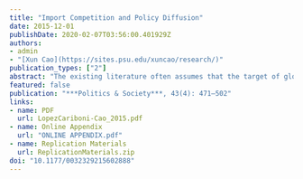 ```yaml
---
title: "Import Competition and Policy Diffusion"
date: 2015-12-01
publishDate: 2020-02-07T03:56:00.401929Z
authors:
- admin
- "[Xun Cao](https://sites.psu.edu/xuncao/research/)"
publication_types: ["2"]
abstract: "The existing literature often assumes that the target of global interstate economic competition is the overseas market, that is, the markets in third, export-destination countries. However, in many countries, domestic industries compete fiercely for domestic market share with imports from other countries. Such import competition creates policy diffusion between a country and its import-competitor countries. Such policy diffusion can be observed in policy areas that affect production costs of domestic industries. We focus on import competition's effect on social welfare policies in developing countries and test our theory in two broad types of policies: social insurance spending and progressive social spending. We find strong evidence for import-competition-induced policy diffusion in both policy areas. Moreover, in the case of social insurance, the effect of policy diffusion is mediated by the strength of labor, suggesting that strong labor is more capable of blocking welfare retrenchment policies."
featured: false
publication: "***Politics & Society***, 43(4): 471–502"
links:
- name: PDF
  url: LopezCariboni-Cao_2015.pdf
- name: Online Appendix
  url: "ONLINE APPENDIX.pdf"
- name: Replication Materials
  url: ReplicationMaterials.zip
doi: "10.1177/0032329215602888"
---
```


